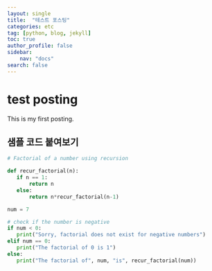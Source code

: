 ```yaml
---
layout: single
title:  "테스트 포스팅"
categories: etc
tag: [python, blog, jekyll]
toc: true
author_profile: false
sidebar:
    nav: "docs"
search: false    
---
```


# test posting

This is my first posting.  

## 샘플 코드 붙여보기
```python
# Factorial of a number using recursion

def recur_factorial(n):
   if n == 1:
       return n
   else:
       return n*recur_factorial(n-1)

num = 7

# check if the number is negative
if num < 0:
   print("Sorry, factorial does not exist for negative numbers")
elif num == 0:
   print("The factorial of 0 is 1")
else:
   print("The factorial of", num, "is", recur_factorial(num))
```